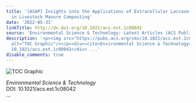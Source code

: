 ```yaml
---
title: '[ASAP] Insights into the Applications of Extracellular Laccase-Aided Humification
  in Livestock Manure Composting'
date: '2022-05-31'
linkTitle: http://dx.doi.org/10.1021/acs.est.1c08042
source: 'Environmental Science & Technology: Latest Articles (ACS Publications)'
description: '<p><img src="https://pubs.acs.org/cms/10.1021/acs.est.1c08042/asset/images/medium/es1c08042_0007.gif"
  alt="TOC Graphic"/></p><div><cite>Environmental Science & Technology</cite></div><div>DOI:
  10.1021/acs.est.1c08042</div> ...'
disable_comments: true
---
```

<p><img src="https://pubs.acs.org/cms/10.1021/acs.est.1c08042/asset/images/medium/es1c08042_0007.gif" alt="TOC Graphic"/></p><div><cite>Environmental Science & Technology</cite></div><div>DOI: 10.1021/acs.est.1c08042</div> ...